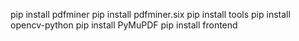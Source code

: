 pip install pdfminer
pip install pdfminer.six
pip install tools
pip install opencv-python
pip install PyMuPDF
pip install frontend